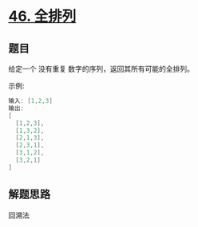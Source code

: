 # [46. 全排列](https://leetcode-cn.com/problems/permutations/)

## 题目

给定一个 没有重复 数字的序列，返回其所有可能的全排列。

示例:

```c
输入: [1,2,3]
输出:
[
  [1,2,3],
  [1,3,2],
  [2,1,3],
  [2,3,1],
  [3,1,2],
  [3,2,1]
]
```

## 解题思路

回溯法
